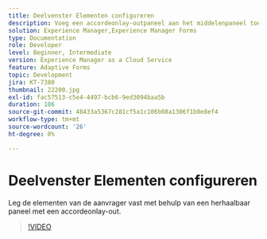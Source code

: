 ```yaml
---
title: Deelvenster Elementen configureren
description: Voeg een accordeonlay-outpaneel aan het middelenpaneel toe.
solution: Experience Manager,Experience Manager Forms
type: Documentation
role: Developer
level: Beginner, Intermediate
version: Experience Manager as a Cloud Service
feature: Adaptive Forms
topic: Development
jira: KT-7380
thumbnail: 22200.jpg
exl-id: fac57513-c5e4-4497-bcb6-9ed3094baa5b
duration: 186
source-git-commit: 48433a5367c281cf5a1c106b08a1306f1b0e8ef4
workflow-type: tm+mt
source-wordcount: '26'
ht-degree: 0%

---
```


# Deelvenster Elementen configureren

Leg de elementen van de aanvrager vast met behulp van een herhaalbaar paneel met een accordeonlay-out.

>[!VIDEO](https://video.tv.adobe.com/v/3445184?quality=12&learn=on&captions=dut)

